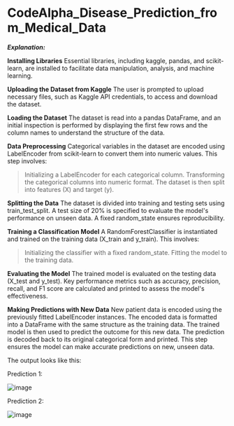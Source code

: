 # CodeAlpha_Disease_Prediction_from_Medical_Data

_**Explanation:**_

**Installing Libraries**
Essential libraries, including kaggle, pandas, and scikit-learn, are installed to facilitate data manipulation, analysis, and machine learning.

**Uploading the Dataset from Kaggle**
The user is prompted to upload necessary files, such as Kaggle API credentials, to access and download the dataset.

**Loading the Dataset**
The dataset is read into a pandas DataFrame, and an initial inspection is performed by displaying the first few rows and the column names to understand the structure of the data.

**Data Preprocessing**
Categorical variables in the dataset are encoded using LabelEncoder from scikit-learn to convert them into numeric values. 
This step involves:
 > Initializing a LabelEncoder for each categorical column.
 > Transforming the categorical columns into numeric format.
 > The dataset is then split into features (X) and target (y).

**Splitting the Data**
The dataset is divided into training and testing sets using train_test_split. A test size of 20% is specified to evaluate the model's performance on unseen data. A fixed random_state ensures reproducibility.

**Training a Classification Model**
A RandomForestClassifier is instantiated and trained on the training data (X_train and y_train). 
This involves:
 > Initializing the classifier with a fixed random_state.
 > Fitting the model to the training data.

**Evaluating the Model**
The trained model is evaluated on the testing data (X_test and y_test). Key performance metrics such as accuracy, precision, recall, and F1 score are calculated and printed to assess the model's effectiveness.

**Making Predictions with New Data**
New patient data is encoded using the previously fitted LabelEncoder instances. The encoded data is formatted into a DataFrame with the same structure as the training data. The trained model is then used to predict the outcome for this new data. The prediction is decoded back to its original categorical form and printed. This step ensures the model can make accurate predictions on new, unseen data.

The output looks like this:

Prediction 1:

![image](https://github.com/user-attachments/assets/873e595c-8eaa-481c-a371-da8ce9c7caa6)

Prediction 2:

![image](https://github.com/user-attachments/assets/265a4bb2-3666-448d-8189-d21d2fba0a53)
